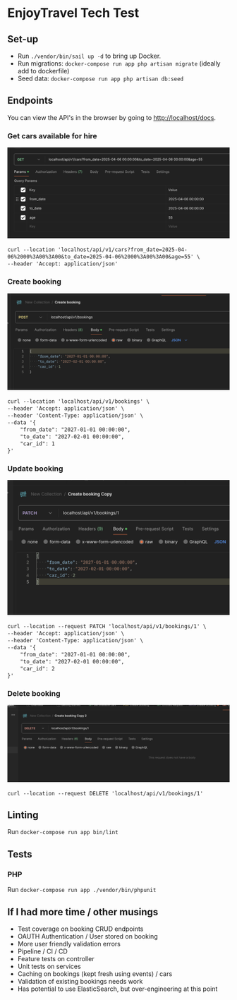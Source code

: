 # EnjoyTravel Tech Test
## Set-up
- Run `./vendor/bin/sail up -d` to bring up Docker.
- Run migrations: `docker-compose run app php artisan migrate` (ideally add to dockerfile)
- Seed data: `docker-compose run app php artisan db:seed`

## Endpoints

You can view the API's in the browser by going to [http://localhost/docs](http://localhost/docs).

### Get cars available for hire

![Get available cars](image.png)

```
curl --location 'localhost/api/v1/cars?from_date=2025-04-06%2000%3A00%3A00&to_date=2025-04-06%2000%3A00%3A00&age=55' \
--header 'Accept: application/json'
```

### Create booking

![Create booking](image-1.png)

```
curl --location 'localhost/api/v1/bookings' \
--header 'Accept: application/json' \
--header 'Content-Type: application/json' \
--data '{
    "from_date": "2027-01-01 00:00:00",
    "to_date": "2027-02-01 00:00:00",
    "car_id": 1
}'
```

### Update booking

![Update booking](image-2.png)

```
curl --location --request PATCH 'localhost/api/v1/bookings/1' \
--header 'Accept: application/json' \
--header 'Content-Type: application/json' \
--data '{
    "from_date": "2027-01-01 00:00:00",
    "to_date": "2027-02-01 00:00:00",
    "car_id": 2
}'
```

### Delete booking

![Delete booking](image-3.png)

```
curl --location --request DELETE 'localhost/api/v1/bookings/1'
```

## Linting 
Run `docker-compose run app bin/lint`

## Tests
### PHP
Run `docker-compose run app ./vendor/bin/phpunit`

## If I had more time / other musings
- Test coverage on booking CRUD endpoints
- OAUTH Authentication / User stored on booking
- More user friendly validation errors
- Pipeline / CI / CD
- Feature tests on controller
- Unit tests on services
- Caching on bookings (kept fresh using events) / cars
- Validation of existing bookings needs work
- Has potential to use ElasticSearch, but over-engineering at this point